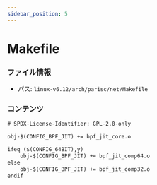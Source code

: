 ```yaml
---
sidebar_position: 5
---
```

# Makefile

### ファイル情報

- パス: `linux-v6.12/arch/parisc/net/Makefile`

### コンテンツ

```txt
# SPDX-License-Identifier: GPL-2.0-only

obj-$(CONFIG_BPF_JIT) += bpf_jit_core.o

ifeq ($(CONFIG_64BIT),y)
	obj-$(CONFIG_BPF_JIT) += bpf_jit_comp64.o
else
	obj-$(CONFIG_BPF_JIT) += bpf_jit_comp32.o
endif

```
